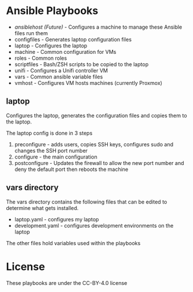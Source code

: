 # Ansible Playbooks

* _ansiblehost_ _(Future)_ - Configures a machine to manage these Ansible
  files run them
* configfiles - Generates laptop configuration files
* laptop - Configures the laptop
* machine - Common configuration for VMs
* roles - Common roles
* scriptfiles - Bash/ZSH scripts to be copied to the laptop
* unifi - Configures a Unifi controller VM
* vars - Common ansible variable files
* vmhost - Configures VM hosts machines (currently Proxmox)


## laptop

Configures the laptop, generates the configuration files and copies them to the laptop.

The laptop config is done in 3 steps

1. preconfigure - adds users, copies SSH keys, configures sudo and changes the
   SSH port number
2. configure - the main configuration
3. postconfigure - Updates the firewall to allow the new port number and deny
   the default port then reboots the machine

## vars directory

The vars directory contains the following files that can be edited to determine what
gets installed.

* laptop.yaml - configures my laptop
* development.yaml - configures development environments on the laptop

The other files hold variables used within the playbooks

# License

These playbooks are under the CC-BY-4.0 license
